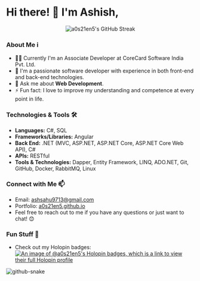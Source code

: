 # Hi there! 👋 I'm Ashish,

<p align="center">
  <img src="https://github-readme-streak-stats.herokuapp.com/?user=a0s21en5" alt="a0s21en5's GitHub Streak" />
</p>

### About Me ℹ️
- 👨‍💻 Currently I'm an Associate Developer at CoreCard Software India Pvt. Ltd.
- 🌱 I'm a passionate software developer with experience in both front-end and back-end technologies.
- 💬 Ask me about **Web Development**.
- ⚡ Fun fact: I love to improve my understanding and competence at every point in life.

### Technologies & Tools 🛠️
- **Languages:** C#, SQL
- **Frameworks/Libraries:** Angular
- **Back End:** .NET (MVC, ASP.NET, ASP.NET Core, ASP.NET Core Web API), C#
- **APIs:** RESTful
- **Tools & Technologies:** Dapper, Entity Framework, LINQ, ADO.NET, Git, GitHub, Docker, RabbitMQ, Linux

### Connect with Me 📫
- Email: ashsahu9713@gmail.com
- Portfolio: [a0s21en5.github.io](https://a0s21en5.github.io/AshishSahu.github.io/)
- Feel free to reach out to me if you have any questions or just want to chat! 😊

### Fun Stuff 🎉
- Check out my Holopin badges: [![An image of @a0s21en5's Holopin badges, which is a link to view their full Holopin profile](https://holopin.me/a0s21en5)](https://holopin.io/@a0s21en5)

![github-snake](https://github.com/a0s21en5/a0s21en5/assets/86140629/ac7180bc-ce3f-44b1-bde2-13353b6a0736)
